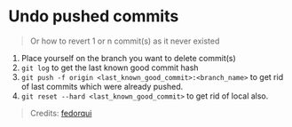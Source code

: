 # Undo pushed commits
> Or how to revert 1 or n commit(s) as it never existed

1. Place yourself on the branch you want to delete commit(s)
2. `git log` to get the last known good commit hash
3. `git push -f origin <last_known_good_commit>:<branch_name>` to get rid of last commits which were already pushed.
4. `git reset --hard <last_known_good_commit>` to get rid of local also.

> Credits: [fedorqui](https://stackoverflow.com/a/36177806)

